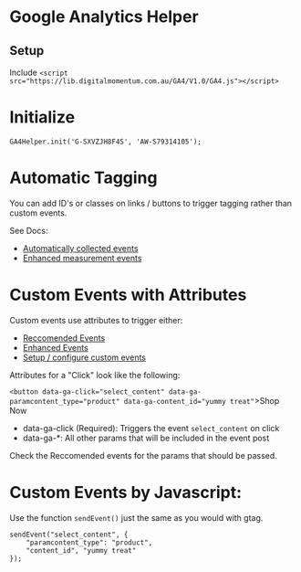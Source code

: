 # Google Analytics Helper

## Setup
Include `<script src="https://lib.digitalmomentum.com.au/GA4/V1.0/GA4.js"></script>`

# Initialize

`GA4Helper.init('G-SXVZJH8F4S', 'AW-S79314105');`

# Automatic Tagging
You can add ID's or classes on links / buttons to trigger tagging rather than custom events. 

See Docs:
 - [Automatically collected events](https://support.google.com/analytics/answer/9234069?sjid=4093258464454628144-AP)
 - [Enhanced measurement events](https://support.google.com/analytics/answer/9216061?sjid=4093258464454628144-AP)

# Custom Events with Attributes

Custom events use attributes to trigger either:
-  [Reccomended Events](https://support.google.com/analytics/answer/9267735?sjid=4093258464454628144-AP)
 - [Enhanced Events](https://support.google.com/analytics/answer/12229021?sjid=4093258464454628144-AP)
 - [Setup / configure custom events](https://www.lovesdata.com/blog/google-analytics-4-events#custom-events)

 Attributes for a "Click" look like the following:

 `<button data-ga-click="select_content" data-ga-paramcontent_type="product" data-ga-content_id="yummy treat"`>Shop Now</button>

- data-ga-click (Required): Triggers the event `select_content` on click
- data-ga-*: All other params that will be included in the event post

Check the Reccomended events for the params that should be passed. 

# Custom Events by Javascript:
Use the function `sendEvent()` just the same as you would with gtag.

```
sendEvent("select_content", {
    "paramcontent_type": "product",
    "content_id", "yummy treat"
});
```

